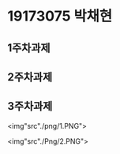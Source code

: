 # 19173075 박채현

## 1주차과제

## 2주차과제

## 3주차과제

<img"src"./png/1.PNG"></img>

<img"src"./Png/2.PNG"></img>
